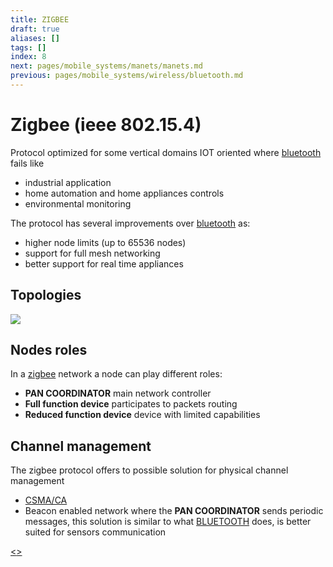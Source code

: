 ```yaml
---
title: ZIGBEE
draft: true
aliases: []
tags: []
index: 8
next: pages/mobile_systems/manets/manets.md
previous: pages/mobile_systems/wireless/bluetooth.md
---
```


# Zigbee (ieee 802.15.4)

Protocol optimized for some vertical domains IOT oriented where [bluetooth](pages/mobile_systems/wireless/bluetooth.md) fails like

- industrial application
- home automation and home appliances controls
- environmental monitoring

The protocol has several improvements over [bluetooth](pages/mobile_systems/wireless/bluetooth.md) as:

- higher node limits (up to 65536 nodes)
- support for full mesh networking
- better support for real time appliances

## Topologies

![](assets/mobile_systems/Pasted%20image%2020240321144834.png)

## Nodes roles

In a [zigbee](pages/mobile_systems/wireless/zigbee.md) network a node can play different roles:

- **PAN COORDINATOR** main network controller
- **Full function device** participates to packets routing
- **Reduced function device** device with limited capabilities

## Channel management

The zigbee protocol offers to possible solution for physical channel management

- [CSMA/CA](pages/mobile_systems/wireless/csma.md#csma/ca%20variant)
- Beacon enabled network where the **PAN COORDINATOR** sends periodic messages, this solution is similar to what [BLUETOOTH](pages/mobile_systems/wireless/bluetooth.md) does, is better suited for sensors communication

[<](pages/mobile_systems/wireless/bluetooth.md)[>](pages/mobile_systems/manets/manets.md)
